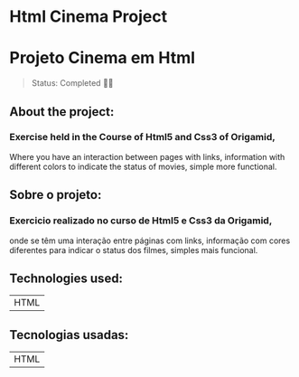 # Html Cinema Project
# Projeto Cinema em Html


> Status: Completed  🧑‍💻

## About the project:
### Exercise held in the Course of Html5 and Css3 of Origamid,
Where you have an interaction between pages with links, information with different colors to indicate the status of movies, simple more functional.

## Sobre o projeto:
### Exercicio realizado no curso de Html5 e Css3 da Origamid,
onde  se têm uma interação entre páginas com links, informação com cores diferentes para indicar o status dos filmes, simples mais funcional.


## Technologies used:
<table>
  <tr>
      <td>HTML</td>
  </tr>
</table>

## Tecnologias usadas:
<table>
  <tr>
      <td>HTML</td>
  </tr>
</table>
